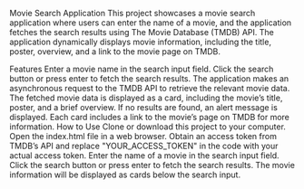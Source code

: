 Movie Search Application
This project showcases a movie search application where users can enter the name of a movie, and the application fetches the search results using The Movie Database (TMDB) API. The application dynamically displays movie information, including the title, poster, overview, and a link to the movie page on TMDB.

Features
Enter a movie name in the search input field.
Click the search button or press enter to fetch the search results.
The application makes an asynchronous request to the TMDB API to retrieve the relevant movie data.
The fetched movie data is displayed as a card, including the movie’s title, poster, and a brief overview.
If no results are found, an alert message is displayed.
Each card includes a link to the movie’s page on TMDB for more information.
How to Use
Clone or download this project to your computer.
Open the index.html file in a web browser.
Obtain an access token from TMDB’s API and replace "YOUR_ACCESS_TOKEN" in the code with your actual access token.
Enter the name of a movie in the search input field.
Click the search button or press enter to fetch the search results.
The movie information will be displayed as cards below the search input.
